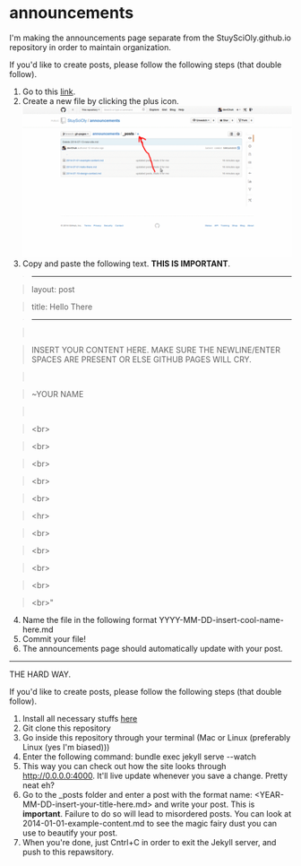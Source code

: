 announcements
=============

I'm making the announcements page separate from the StuySciOly.github.io repository in order to maintain organization.

If you'd like to create posts, please follow the following steps (that double follow).


1. Go to this [link](https://github.com/StuySciOly/announcements/tree/gh-pages/_posts).
2. Create a new file by clicking the plus icon. ![placeholder](https://raw.githubusercontent.com/StuySciOly/miscFiles/master/plus.gif "Example image")
3. Copy and paste the following text. **THIS IS IMPORTANT**. 

> ---

> layout: post

> title: Hello There

> ---

> <br>

> INSERT YOUR CONTENT HERE. MAKE SURE THE NEWLINE/ENTER SPACES ARE PRESENT OR ELSE GITHUB PAGES WILL CRY.

> <br>

> ~YOUR NAME

> <br>

> &lt;br>

> &lt;br>

> &lt;br>

> &lt;br>

> &lt;br>

> &lt;hr>

> &lt;br>

> &lt;br>

> &lt;br>

> &lt;br>

> &lt;br>"

4. Name the file in the following format YYYY-MM-DD-insert-cool-name-here.md
5. Commit your file!
6. The announcements page should automatically update with your post.





<hr>

THE HARD WAY.

If you'd like to create posts, please follow the following steps (that double follow).

1. Install all necessary stuffs [here](https://help.github.com/articles/using-jekyll-with-pages)
2. Git clone this repository
3. Go inside this repository through your terminal (Mac or Linux (preferably Linux (yes I'm biased)))
4. Enter the following command: bundle exec jekyll serve --watch
5. This way you can check out how the site looks through http://0.0.0.0:4000. It'll live update whenever you save a change. Pretty neat eh?
6. Go to the _posts folder and enter a post with the format name: <YEAR-MM-DD-insert-your-title-here.md> and write your post. This is **important**. Failure to do so will lead to misordered posts. You can look at 2014-01-01-example-content.md to see the magic fairy dust you can use to beautify your post.
7. When you're done, just Cntrl+C in order to exit the Jekyll server, and push to this repawsitory.
